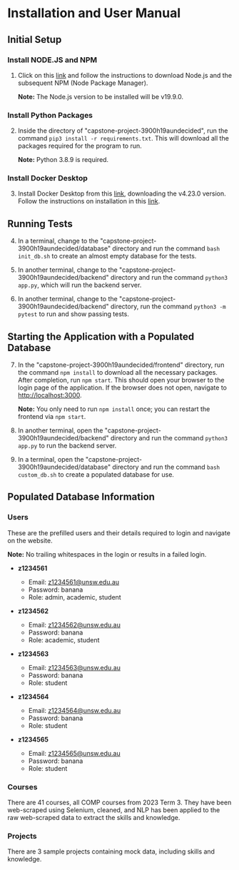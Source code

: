 # Installation and User Manual

## Initial Setup

### Install NODE.JS and NPM
1. Click on this [link](https://github.com/nvm-sh/nvm) and follow the instructions to download Node.js and the subsequent NPM (Node Package Manager).
   
   **Note:** The Node.js version to be installed will be v19.9.0.

### Install Python Packages
2. Inside the directory of "capstone-project-3900h19aundecided", run the command `pip3 install -r requirements.txt`. This will download all the packages required for the program to run.
   
   **Note:** Python 3.8.9 is required.

### Install Docker Desktop
3. Install Docker Desktop from this [link](https://docs.docker.com/desktop/release-notes/), downloading the v4.23.0 version. Follow the instructions on installation in this [link](https://docs.docker.com/desktop/).

## Running Tests

4. In a terminal, change to the "capstone-project-3900h19aundecided/database" directory and run the command `bash init_db.sh` to create an almost empty database for the tests.

5. In another terminal, change to the "capstone-project-3900h19aundecided/backend" directory and run the command `python3 app.py`, which will run the backend server.

6. In another terminal, change to the "capstone-project-3900h19aundecided/backend" directory, run the command `python3 -m pytest` to run and show passing tests.

## Starting the Application with a Populated Database

7. In the "capstone-project-3900h19aundecided/frontend" directory, run the command `npm install` to download all the necessary packages. After completion, run `npm start`. This should open your browser to the login page of the application. If the browser does not open, navigate to [http://localhost:3000](http://localhost:3000).

   **Note:** You only need to run `npm install` once; you can restart the frontend via `npm start`.

8. In another terminal, open the "capstone-project-3900h19aundecided/backend" directory and run the command `python3 app.py` to run the backend server.

9. In a terminal, open the "capstone-project-3900h19aundecided/database" directory and run the command `bash custom_db.sh` to create a populated database for use.

## Populated Database Information

### Users
These are the prefilled users and their details required to login and navigate on the website.

**Note:** No trailing whitespaces in the login or results in a failed login.

- **z1234561**
  - Email: z1234561@unsw.edu.au
  - Password: banana
  - Role: admin, academic, student

- **z1234562**
  - Email: z1234562@unsw.edu.au
  - Password: banana
  - Role: academic, student

- **z1234563**
  - Email: z1234563@unsw.edu.au
  - Password: banana
  - Role: student

- **z1234564**
  - Email: z1234564@unsw.edu.au
  - Password: banana
  - Role: student

- **z1234565**
  - Email: z1234565@unsw.edu.au
  - Password: banana
  - Role: student

### Courses
There are 41 courses, all COMP courses from 2023 Term 3. They have been web-scraped using Selenium, cleaned, and NLP has been applied to the raw web-scraped data to extract the skills and knowledge.

### Projects
There are 3 sample projects containing mock data, including skills and knowledge.